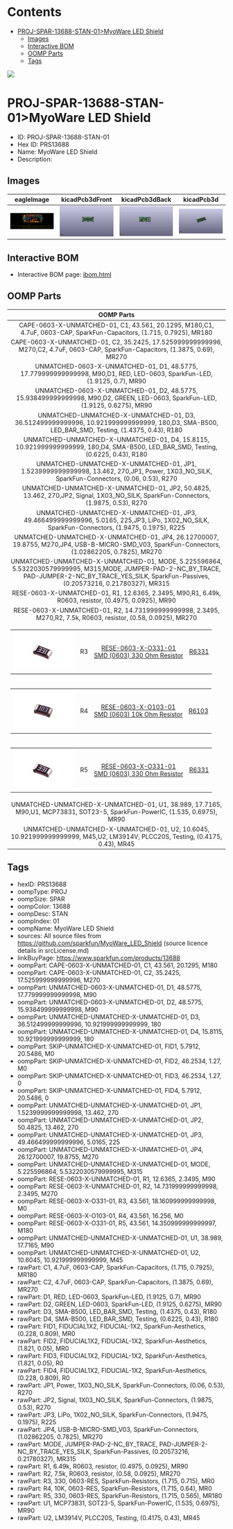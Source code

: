 



Contents
========

* [PROJ-SPAR-13688-STAN-01>MyoWare LED Shield](#proj-spar-13688-stan-01myoware-led-shield)
	* [Images](#images)
	* [Interactive BOM](#interactive-bom)
	* [OOMP Parts](#oomp-parts)
	* [Tags](#tags)
  
![][im]
# PROJ-SPAR-13688-STAN-01>MyoWare LED Shield

- ID: PROJ-SPAR-13688-STAN-01
- Hex ID: PRS13688
- Name: MyoWare LED Shield
- Description: 

## Images
  
  

|eagleImage|kicadPcb3dFront|kicadPcb3dBack|kicadPcb3d|
| :---: | :---: | :---: | :---: |
|[![eagleImage](eagleImage_140.png)](eagleImage_600.png)|[![kicadPcb3dFront](kicadPcb3dFront_140.png)](kicadPcb3dFront_600.png)|[![kicadPcb3dBack](kicadPcb3dBack_140.png)](kicadPcb3dBack_600.png)|[![kicadPcb3d](kicadPcb3d_140.png)](kicadPcb3d_600.png)|

## Interactive BOM

- Interactive BOM page: [ibom.html](kicad/bom/ibom.html)

## OOMP Parts
  

|OOMP Parts|
| :---: |
|CAPE-0603-X-UNMATCHED-01, C1, 43.561, 20.1295, M180,C1, 4.7uF, 0603-CAP, SparkFun-Capacitors, (1.715, 0.7925), MR180|
|CAPE-0603-X-UNMATCHED-01, C2, 35.2425, 17.525999999999996, M270,C2, 4.7uF, 0603-CAP, SparkFun-Capacitors, (1.3875, 0.69), MR270|
|UNMATCHED-0603-X-UNMATCHED-01, D1, 48.5775, 17.779999999999998, M90,D1, RED, LED-0603, SparkFun-LED, (1.9125, 0.7), MR90|
|UNMATCHED-0603-X-UNMATCHED-01, D2, 48.5775, 15.938499999999998, M90,D2, GREEN, LED-0603, SparkFun-LED, (1.9125, 0.6275), MR90|
|UNMATCHED-UNMATCHED-X-UNMATCHED-01, D3, 36.512499999999996, 10.921999999999999, 180,D3, SMA-B500, LED_BAR_SMD, Testing, (1.4375, 0.43), R180|
|UNMATCHED-UNMATCHED-X-UNMATCHED-01, D4, 15.8115, 10.921999999999999, 180,D4, SMA-B500, LED_BAR_SMD, Testing, (0.6225, 0.43), R180|
|UNMATCHED-UNMATCHED-X-UNMATCHED-01, JP1, 1.5239999999999998, 13.462, 270,JP1, Power, 1X03_NO_SILK, SparkFun-Connectors, (0.06, 0.53), R270|
|UNMATCHED-UNMATCHED-X-UNMATCHED-01, JP2, 50.4825, 13.462, 270,JP2, Signal, 1X03_NO_SILK, SparkFun-Connectors, (1.9875, 0.53), R270|
|UNMATCHED-UNMATCHED-X-UNMATCHED-01, JP3, 49.466499999999996, 5.0165, 225,JP3, LiPo, 1X02_NO_SILK, SparkFun-Connectors, (1.9475, 0.1975), R225|
|UNMATCHED-UNMATCHED-X-UNMATCHED-01, JP4, 26.12700007, 19.8755, M270,JP4, USB-B-MICRO-SMD_V03, SparkFun-Connectors, (1.02862205, 0.7825), MR270|
|UNMATCHED-UNMATCHED-X-UNMATCHED-01, MODE, 5.225596864, 5.5322030579999995, M315,MODE, JUMPER-PAD-2-NC_BY_TRACE, PAD-JUMPER-2-NC_BY_TRACE_YES_SILK, SparkFun-Passives, (0.20573216, 0.21780327), MR315|
|RESE-0603-X-UNMATCHED-01, R1, 12.6365, 2.3495, M90,R1, 6.49k, R0603, resistor, (0.4975, 0.0925), MR90|
|RESE-0603-X-UNMATCHED-01, R2, 14.731999999999998, 2.3495, M270,R2, 7.5k, R0603, resistor, (0.58, 0.0925), MR270|
|<table><tr><td>![RESE-0603-X-O331-01](https://raw.githubusercontent.com/oomlout/oomlout_OOMP_parts/main/RESE-0603-X-O331-01/image_140.jpg)</td><td> R3</td><td>[RESE-0603-X-O331-01<br>SMD (0603) 330 Ohm Resistor](https://github.com/oomlout/oomlout_OOMP_parts/tree/main/RESE-0603-X-O331-01/)</td><td>[R6331](https://github.com/oomlout/oomlout_OOMP_parts/tree/main/RESE-0603-X-O331-01/)</td></tr></table>|
|<table><tr><td>![RESE-0603-X-O103-01](https://raw.githubusercontent.com/oomlout/oomlout_OOMP_parts/main/RESE-0603-X-O103-01/image_140.jpg)</td><td> R4</td><td>[RESE-0603-X-O103-01<br>SMD (0603) 10k Ohm Resistor](https://github.com/oomlout/oomlout_OOMP_parts/tree/main/RESE-0603-X-O103-01/)</td><td>[R6103](https://github.com/oomlout/oomlout_OOMP_parts/tree/main/RESE-0603-X-O103-01/)</td></tr></table>|
|<table><tr><td>![RESE-0603-X-O331-01](https://raw.githubusercontent.com/oomlout/oomlout_OOMP_parts/main/RESE-0603-X-O331-01/image_140.jpg)</td><td> R5</td><td>[RESE-0603-X-O331-01<br>SMD (0603) 330 Ohm Resistor](https://github.com/oomlout/oomlout_OOMP_parts/tree/main/RESE-0603-X-O331-01/)</td><td>[R6331](https://github.com/oomlout/oomlout_OOMP_parts/tree/main/RESE-0603-X-O331-01/)</td></tr></table>|
|UNMATCHED-UNMATCHED-X-UNMATCHED-01, U1, 38.989, 17.7165, M90,U1, MCP73831, SOT23-5, SparkFun-PowerIC, (1.535, 0.6975), MR90|
|UNMATCHED-UNMATCHED-X-UNMATCHED-01, U2, 10.6045, 10.921999999999999, M45,U2, LM3914V, PLCC20S, Testing, (0.4175, 0.43), MR45|

## Tags

- hexID: PRS13688
- oompType: PROJ
- oompSize: SPAR
- oompColor: 13688
- oompDesc: STAN
- oompIndex: 01
- oompName: MyoWare LED Shield
- sources: All source files from https://github.com/sparkfun/MyoWare_LED_Shield (source licence details in srcLicense.md)
- linkBuyPage: https://www.sparkfun.com/products/13688
- oompPart: CAPE-0603-X-UNMATCHED-01, C1, 43.561, 20.1295, M180
- oompPart: CAPE-0603-X-UNMATCHED-01, C2, 35.2425, 17.525999999999996, M270
- oompPart: UNMATCHED-0603-X-UNMATCHED-01, D1, 48.5775, 17.779999999999998, M90
- oompPart: UNMATCHED-0603-X-UNMATCHED-01, D2, 48.5775, 15.938499999999998, M90
- oompPart: UNMATCHED-UNMATCHED-X-UNMATCHED-01, D3, 36.512499999999996, 10.921999999999999, 180
- oompPart: UNMATCHED-UNMATCHED-X-UNMATCHED-01, D4, 15.8115, 10.921999999999999, 180
- oompPart: SKIP-UNMATCHED-X-UNMATCHED-01, FID1, 5.7912, 20.5486, M0
- oompPart: SKIP-UNMATCHED-X-UNMATCHED-01, FID2, 46.2534, 1.27, M0
- oompPart: SKIP-UNMATCHED-X-UNMATCHED-01, FID3, 46.2534, 1.27, 0
- oompPart: SKIP-UNMATCHED-X-UNMATCHED-01, FID4, 5.7912, 20.5486, 0
- oompPart: UNMATCHED-UNMATCHED-X-UNMATCHED-01, JP1, 1.5239999999999998, 13.462, 270
- oompPart: UNMATCHED-UNMATCHED-X-UNMATCHED-01, JP2, 50.4825, 13.462, 270
- oompPart: UNMATCHED-UNMATCHED-X-UNMATCHED-01, JP3, 49.466499999999996, 5.0165, 225
- oompPart: UNMATCHED-UNMATCHED-X-UNMATCHED-01, JP4, 26.12700007, 19.8755, M270
- oompPart: UNMATCHED-UNMATCHED-X-UNMATCHED-01, MODE, 5.225596864, 5.5322030579999995, M315
- oompPart: RESE-0603-X-UNMATCHED-01, R1, 12.6365, 2.3495, M90
- oompPart: RESE-0603-X-UNMATCHED-01, R2, 14.731999999999998, 2.3495, M270
- oompPart: RESE-0603-X-O331-01, R3, 43.561, 18.160999999999998, M0
- oompPart: RESE-0603-X-O103-01, R4, 43.561, 16.256, M0
- oompPart: RESE-0603-X-O331-01, R5, 43.561, 14.350999999999997, M180
- oompPart: UNMATCHED-UNMATCHED-X-UNMATCHED-01, U1, 38.989, 17.7165, M90
- oompPart: UNMATCHED-UNMATCHED-X-UNMATCHED-01, U2, 10.6045, 10.921999999999999, M45
- rawPart: C1, 4.7uF, 0603-CAP, SparkFun-Capacitors, (1.715, 0.7925), MR180
- rawPart: C2, 4.7uF, 0603-CAP, SparkFun-Capacitors, (1.3875, 0.69), MR270
- rawPart: D1, RED, LED-0603, SparkFun-LED, (1.9125, 0.7), MR90
- rawPart: D2, GREEN, LED-0603, SparkFun-LED, (1.9125, 0.6275), MR90
- rawPart: D3, SMA-B500, LED_BAR_SMD, Testing, (1.4375, 0.43), R180
- rawPart: D4, SMA-B500, LED_BAR_SMD, Testing, (0.6225, 0.43), R180
- rawPart: FID1, FIDUCIAL1X2, FIDUCIAL-1X2, SparkFun-Aesthetics, (0.228, 0.809), MR0
- rawPart: FID2, FIDUCIAL1X2, FIDUCIAL-1X2, SparkFun-Aesthetics, (1.821, 0.05), MR0
- rawPart: FID3, FIDUCIAL1X2, FIDUCIAL-1X2, SparkFun-Aesthetics, (1.821, 0.05), R0
- rawPart: FID4, FIDUCIAL1X2, FIDUCIAL-1X2, SparkFun-Aesthetics, (0.228, 0.809), R0
- rawPart: JP1, Power, 1X03_NO_SILK, SparkFun-Connectors, (0.06, 0.53), R270
- rawPart: JP2, Signal, 1X03_NO_SILK, SparkFun-Connectors, (1.9875, 0.53), R270
- rawPart: JP3, LiPo, 1X02_NO_SILK, SparkFun-Connectors, (1.9475, 0.1975), R225
- rawPart: JP4, USB-B-MICRO-SMD_V03, SparkFun-Connectors, (1.02862205, 0.7825), MR270
- rawPart: MODE, JUMPER-PAD-2-NC_BY_TRACE, PAD-JUMPER-2-NC_BY_TRACE_YES_SILK, SparkFun-Passives, (0.20573216, 0.21780327), MR315
- rawPart: R1, 6.49k, R0603, resistor, (0.4975, 0.0925), MR90
- rawPart: R2, 7.5k, R0603, resistor, (0.58, 0.0925), MR270
- rawPart: R3, 330, 0603-RES, SparkFun-Resistors, (1.715, 0.715), MR0
- rawPart: R4, 10K, 0603-RES, SparkFun-Resistors, (1.715, 0.64), MR0
- rawPart: R5, 330, 0603-RES, SparkFun-Resistors, (1.715, 0.565), MR180
- rawPart: U1, MCP73831, SOT23-5, SparkFun-PowerIC, (1.535, 0.6975), MR90
- rawPart: U2, LM3914V, PLCC20S, Testing, (0.4175, 0.43), MR45



[im]: kicadPcb3d_450.png
